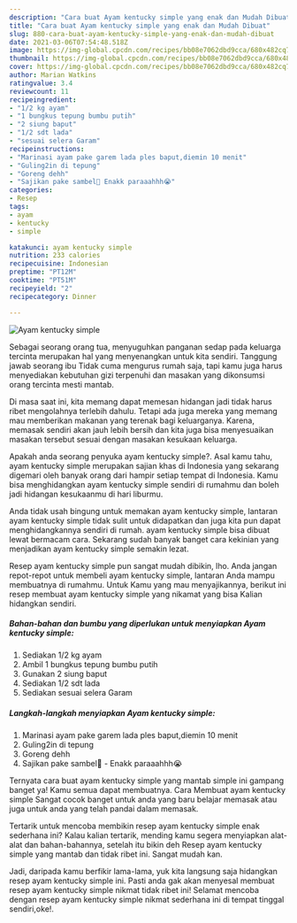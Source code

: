 ```yaml
---
description: "Cara buat Ayam kentucky simple yang enak dan Mudah Dibuat"
title: "Cara buat Ayam kentucky simple yang enak dan Mudah Dibuat"
slug: 880-cara-buat-ayam-kentucky-simple-yang-enak-dan-mudah-dibuat
date: 2021-03-06T07:54:48.518Z
image: https://img-global.cpcdn.com/recipes/bb08e7062dbd9cca/680x482cq70/ayam-kentucky-simple-foto-resep-utama.jpg
thumbnail: https://img-global.cpcdn.com/recipes/bb08e7062dbd9cca/680x482cq70/ayam-kentucky-simple-foto-resep-utama.jpg
cover: https://img-global.cpcdn.com/recipes/bb08e7062dbd9cca/680x482cq70/ayam-kentucky-simple-foto-resep-utama.jpg
author: Marian Watkins
ratingvalue: 3.4
reviewcount: 11
recipeingredient:
- "1/2 kg ayam"
- "1 bungkus tepung bumbu putih"
- "2 siung baput"
- "1/2 sdt lada"
- "sesuai selera Garam"
recipeinstructions:
- "Marinasi ayam pake garem lada ples baput,diemin 10 menit"
- "Guling2in di tepung"
- "Goreng dehh"
- "Sajikan pake sambel🤤 Enakk paraaahhh😭"
categories:
- Resep
tags:
- ayam
- kentucky
- simple

katakunci: ayam kentucky simple 
nutrition: 233 calories
recipecuisine: Indonesian
preptime: "PT12M"
cooktime: "PT51M"
recipeyield: "2"
recipecategory: Dinner

---
```



![Ayam kentucky simple](https://img-global.cpcdn.com/recipes/bb08e7062dbd9cca/680x482cq70/ayam-kentucky-simple-foto-resep-utama.jpg)

Sebagai seorang orang tua, menyuguhkan panganan sedap pada keluarga tercinta merupakan hal yang menyenangkan untuk kita sendiri. Tanggung jawab seorang ibu Tidak cuma mengurus rumah saja, tapi kamu juga harus menyediakan kebutuhan gizi terpenuhi dan masakan yang dikonsumsi orang tercinta mesti mantab.

Di masa  saat ini, kita memang dapat memesan hidangan jadi tidak harus ribet mengolahnya terlebih dahulu. Tetapi ada juga mereka yang memang mau memberikan makanan yang terenak bagi keluarganya. Karena, memasak sendiri akan jauh lebih bersih dan kita juga bisa menyesuaikan masakan tersebut sesuai dengan masakan kesukaan keluarga. 



Apakah anda seorang penyuka ayam kentucky simple?. Asal kamu tahu, ayam kentucky simple merupakan sajian khas di Indonesia yang sekarang digemari oleh banyak orang dari hampir setiap tempat di Indonesia. Kamu bisa menghidangkan ayam kentucky simple sendiri di rumahmu dan boleh jadi hidangan kesukaanmu di hari liburmu.

Anda tidak usah bingung untuk memakan ayam kentucky simple, lantaran ayam kentucky simple tidak sulit untuk didapatkan dan juga kita pun dapat menghidangkannya sendiri di rumah. ayam kentucky simple bisa dibuat lewat bermacam cara. Sekarang sudah banyak banget cara kekinian yang menjadikan ayam kentucky simple semakin lezat.

Resep ayam kentucky simple pun sangat mudah dibikin, lho. Anda jangan repot-repot untuk membeli ayam kentucky simple, lantaran Anda mampu membuatnya di rumahmu. Untuk Kamu yang mau menyajikannya, berikut ini resep membuat ayam kentucky simple yang nikamat yang bisa Kalian hidangkan sendiri.

<!--inarticleads1-->

##### Bahan-bahan dan bumbu yang diperlukan untuk menyiapkan Ayam kentucky simple:

1. Sediakan 1/2 kg ayam
1. Ambil 1 bungkus tepung bumbu putih
1. Gunakan 2 siung baput
1. Sediakan 1/2 sdt lada
1. Sediakan sesuai selera Garam




<!--inarticleads2-->

##### Langkah-langkah menyiapkan Ayam kentucky simple:

1. Marinasi ayam pake garem lada ples baput,diemin 10 menit
1. Guling2in di tepung
1. Goreng dehh
1. Sajikan pake sambel🤤 - Enakk paraaahhh😭




Ternyata cara buat ayam kentucky simple yang mantab simple ini gampang banget ya! Kamu semua dapat membuatnya. Cara Membuat ayam kentucky simple Sangat cocok banget untuk anda yang baru belajar memasak atau juga untuk anda yang telah pandai dalam memasak.

Tertarik untuk mencoba membikin resep ayam kentucky simple enak sederhana ini? Kalau kalian tertarik, mending kamu segera menyiapkan alat-alat dan bahan-bahannya, setelah itu bikin deh Resep ayam kentucky simple yang mantab dan tidak ribet ini. Sangat mudah kan. 

Jadi, daripada kamu berfikir lama-lama, yuk kita langsung saja hidangkan resep ayam kentucky simple ini. Pasti anda gak akan menyesal membuat resep ayam kentucky simple nikmat tidak ribet ini! Selamat mencoba dengan resep ayam kentucky simple nikmat sederhana ini di tempat tinggal sendiri,oke!.


